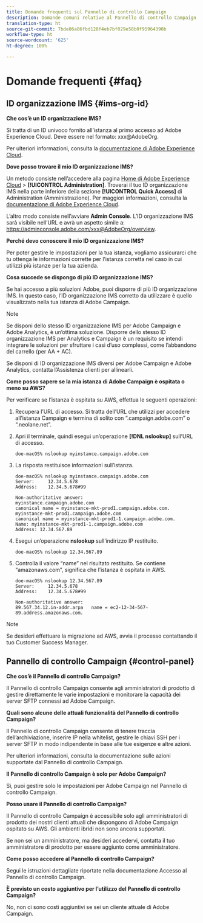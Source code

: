 ```yaml
---
title: Domande frequenti sul Pannello di controllo Campaign
description: Domande comuni relative al Pannello di controllo Campaign
translation-type: ht
source-git-commit: 7bde86a86fbd128f4eb7bf029e58b0f95964390b
workflow-type: ht
source-wordcount: '625'
ht-degree: 100%

---
```



# Domande frequenti {#faq}

## ID organizzazione IMS {#ims-org-id}

**Che cos’è un ID organizzazione IMS?**

Si tratta di un ID univoco fornito all’istanza al primo accesso ad Adobe Experience Cloud. Deve essere nel formato: xxx@AdobeOrg.

Per ulteriori informazioni, consulta la [documentazione di Adobe Experience Cloud](https://marketing.adobe.com/resources/help/it_IT/mcloud/organizations.html).

**Dove posso trovare il mio ID organizzazione IMS?**

Un metodo consiste nell’accedere alla pagina [Home di Adobe Experience Cloud](https://experiencecloud.adobe.com/) > **[!UICONTROL Administration]**. Troverai il tuo ID organizzazione IMS nella parte inferiore della sezione **[!UICONTROL Quick Access]** di Administration (Amministrazione). Per maggiori informazioni, consulta la [documentazione di Adobe Experience Cloud](https://marketing.adobe.com/resources/help/it_IT/mcloud/organizations.html).

L’altro modo consiste nell’avviare **Admin Console**. L’ID organizzazione IMS sarà visibile nell’URL e avrà un aspetto simile a: https://adminconsole.adobe.com/xxx@AdobeOrg/overview.

**Perché devo conoscere il mio ID organizzazione IMS?**

Per poter gestire le impostazioni per la tua istanza, vogliamo assicurarci che tu ottenga le informazioni corrette per l’istanza corretta nel caso in cui utilizzi più istanze per la tua azienda.

**Cosa succede se dispongo di più ID organizzazione IMS?**

Se hai accesso a più soluzioni Adobe, puoi disporre di più ID organizzazione IMS. In questo caso, l’ID organizzazione IMS corretto da utilizzare è quello visualizzato nella tua istanza di Adobe Campaign.

>[!NOTE]
>
>Se disponi dello stesso ID organizzazione IMS per Adobe Campaign e Adobe Analytics, è un’ottima soluzione. Disporre dello stesso ID organizzazione IMS per Analytics e Campaign è un requisito se intendi integrare le soluzioni per sfruttare i casi d’uso complessi, come l’abbandono del carrello (per AA + AC).
>
>Se disponi di ID organizzazione IMS diversi per Adobe Campaign e Adobe Analytics, contatta l’Assistenza clienti per allinearli.

**Come posso sapere se la mia istanza di Adobe Campaign è ospitata o meno su AWS?**

Per verificare se l’istanza è ospitata su AWS, effettua le seguenti operazioni:

1. Recupera l’URL di accesso. Si tratta dell’URL che utilizzi per accedere all’istanza Campaign e termina di solito con “.campaign.adobe.com” o “.neolane.net”.
1. Apri il terminale, quindi esegui un’operazione **[!DNL nslookup]** sull’URL di accesso.

   `doe-macOS% nslookup myinstance.campaign.adobe.com`

1. La risposta restituisce informazioni sull’istanza.

   ```
   doe-macOS% nslookup myinstance.campaign.adobe.com
   Server:     12.34.5.678
   Address:    12.34.5.678#99
   
   Non-authoritative answer:
   myinstance.campaign.adobe.com
   canonical name = myinstance-mkt-prod1.campaign.adobe.com.
   myinstance-mkt-prod1.campaign.adobe.com
   canonical name = myinstance-mkt-prod1-1.campaign.adobe.com.
   Name: myinstance-mkt-prod1-1.campaign.adobe.com
   Address: 12.34.567.89
   ```

1. Esegui un’operazione **nslookup** sull’indirizzo IP restituito.

   `doe-macOS% nslookup 12.34.567.89`

1. Controlla il valore “name” nel risultato restituito. Se contiene “amazonaws.com”, significa che l’istanza è ospitata in AWS.

   ```
   doe-macOS% nslookup 12.34.567.89
   Server:     12.34.5.678
   Address:    12.34.5.678#99
   
   Non-authoritative answer:
   89.567.34.12.in-addr.arpa   name = ec2-12-34-567-89.address.amazonaws.com.
   ```

>[!NOTE]
>
>Se desideri effettuare la migrazione ad AWS, avvia il processo contattando il tuo Customer Success Manager.

## Pannello di controllo Campaign {#control-panel}

**Che cos’è il Pannello di controllo Campaign?**

Il Pannello di controllo Campaign consente agli amministratori di prodotto di gestire direttamente le varie impostazioni e monitorare la capacità dei server SFTP connessi ad Adobe Campaign.

**Quali sono alcune delle attuali funzionalità del Pannello di controllo Campaign?**

Il Pannello di controllo Campaign consente di tenere traccia dell’archiviazione, inserire IP nella whitelist, gestire le chiavi SSH per i server SFTP in modo indipendente in base alle tue esigenze e altre azioni.

Per ulteriori informazioni, consulta la documentazione sulle azioni supportate dal Pannello di controllo Campaign.

**Il Pannello di controllo Campaign è solo per Adobe Campaign?**

Sì, puoi gestire solo le impostazioni per Adobe Campaign nel Pannello di controllo Campaign.

**Posso usare il Pannello di controllo Campaign?**

Il Pannello di controllo Campaign è accessibile solo agli amministratori di prodotto dei nostri clienti attuali che dispongono di Adobe Campaign ospitato su AWS. Gli ambienti ibridi non sono ancora supportati.

Se non sei un amministratore, ma desideri accedervi, contatta il tuo amministratore di prodotto per essere aggiunto come amministratore.

**Come posso accedere al Pannello di controllo Campaign?**

Segui le istruzioni dettagliate riportate nella documentazione Accesso al Pannello di controllo Campaign.

**È previsto un costo aggiuntivo per l’utilizzo del Pannello di controllo Campaign?**

No, non ci sono costi aggiuntivi se sei un cliente attuale di Adobe Campaign.
